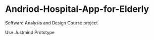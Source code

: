 # Andriod-Hospital-App-for-Elderly
Software Analysis and Design Course project 

Use Justmind Prototype
